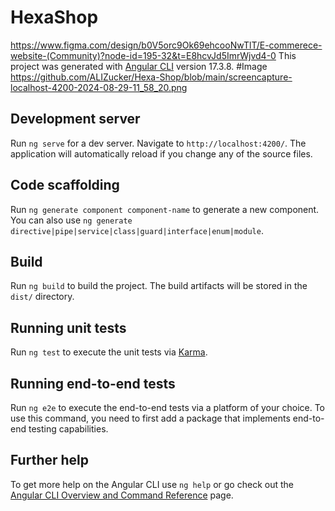 # HexaShop

https://www.figma.com/design/b0V5orc9Ok69ehcooNwTlT/E-commerece-website-(Community)?node-id=195-32&t=E8hcvJd5ImrWjvd4-0
This project was generated with [Angular CLI](https://github.com/angular/angular-cli) version 17.3.8.
#Image
https://github.com/ALIZucker/Hexa-Shop/blob/main/screencapture-localhost-4200-2024-08-29-11_58_20.png
## Development server

Run `ng serve` for a dev server. Navigate to `http://localhost:4200/`. The application will automatically reload if you change any of the source files.

## Code scaffolding

Run `ng generate component component-name` to generate a new component. You can also use `ng generate directive|pipe|service|class|guard|interface|enum|module`.

## Build

Run `ng build` to build the project. The build artifacts will be stored in the `dist/` directory.

## Running unit tests

Run `ng test` to execute the unit tests via [Karma](https://karma-runner.github.io).

## Running end-to-end tests

Run `ng e2e` to execute the end-to-end tests via a platform of your choice. To use this command, you need to first add a package that implements end-to-end testing capabilities.

## Further help

To get more help on the Angular CLI use `ng help` or go check out the [Angular CLI Overview and Command Reference](https://angular.io/cli) page.
